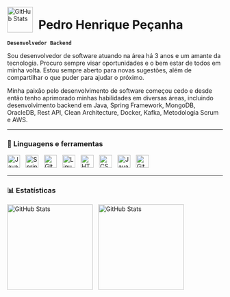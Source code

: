 <img 
    align="left" 
    alt="GitHub Stats" 
    height="60" 
    style="padding-right: 10px;"
    src="https://cdn.jsdelivr.net/gh/devicons/devicon@latest/icons/java/java-original.svg" /> 
    
# Pedro Henrique Peçanha

**`Desenvolvedor Backend`**

Sou desenvolvedor de software atuando na área há 3 anos e um amante da tecnologia. Procuro sempre visar oportunidades e o bem estar de todos em minha volta. Estou sempre aberto para novas sugestões, além de compartilhar o que puder para ajudar o próximo.

Minha paixão pelo desenvolvimento de software começou cedo e desde então tenho aprimorado minhas habilidades em diversas áreas, incluindo desenvolvimento backend em Java, Spring Framework, MongoDB, OracleDB, Rest API, Clean Architecture, Docker, Kafka, Metodologia Scrum e AWS. 


---

### 🧰 Linguagens e ferramentas

<img align="left" alt="Java" width="30px" style="padding-right:10px;" src="https://cdn.jsdelivr.net/gh/devicons/devicon/icons/java/java-original.svg"/>
<img align="left" alt="Spring" width="30px" style="padding-right:10px;" src="https://cdn.jsdelivr.net/gh/devicons/devicon/icons/spring/spring-original.svg" />
<img align="left" alt="Git" width="30px" style="padding-right:10px;" src="https://cdn.jsdelivr.net/gh/devicons/devicon/icons/git/git-original.svg" />
<img align="left" alt="Linux" width="30px" style="padding-right:10px;" src="https://cdn.jsdelivr.net/gh/devicons/devicon/icons/linux/linux-original.svg" />
<img align="left" alt="HTML" width="30px" style="padding-right:10px;" src="https://cdn.jsdelivr.net/gh/devicons/devicon/icons/html5/html5-plain.svg" />
<img align="left" alt="CSS" width="30px" style="padding-right:10px;" src="https://cdn.jsdelivr.net/gh/devicons/devicon/icons/css3/css3-plain.svg" />
<img align="left" alt="JavaScript" width="30px" style="padding-right:10px;" src="https://cdn.jsdelivr.net/gh/devicons/devicon/icons/javascript/javascript-plain.svg" />
<img align="left" alt="GitHub" width="30px" style="padding-right:10px;" src="https://cdn.jsdelivr.net/gh/devicons/devicon/icons/github/github-original.svg" />

<br />
<br />

---

### 📊 Estatísticas

<p>

  <img 
    align="left" 
    alt="GitHub Stats" 
    height="200" 
    style="padding-right: 10px;" 
    src="https://github-readme-stats.vercel.app/api?username=Pedrinspec&show_icons=true&theme=dracula&include_all_commits=true&locale=pt-br" 
  />
<img 
      align="left" 
      alt="GitHub Stats" 
      height="200" 
      src="https://github-readme-stats.vercel.app/api/top-langs/?username=Pedrinspec&theme=dracula&layout=compact&custom_title=Tecnologias&langs_count=9" 
/>

